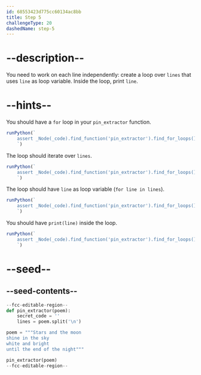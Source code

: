 ```yaml
---
id: 68553423d775cc60134ac8bb
title: Step 5
challengeType: 20
dashedName: step-5
---
```


# --description--

You need to work on each line independently: create a loop over `lines` that uses `line` as loop variable. Inside the loop, print `line`.

# --hints--

You should have a `for` loop in your `pin_extractor` function.

```js
runPython(`
    assert _Node(_code).find_function('pin_extractor').find_for_loops()[0]
    `)
```

The loop should iterate over `lines`.

```js
runPython(`
    assert _Node(_code).find_function('pin_extractor').find_for_loops()[0].find_for_iter().is_equivalent('lines')
    `)
```

The loop should have `line` as loop variable (`for line in lines`).

```js
runPython(`
    assert _Node(_code).find_function('pin_extractor').find_for_loops()[0].find_for_vars().is_equivalent('line')
    `)
```

You should have `print(line)` inside the loop.

```js
runPython(`
    assert _Node(_code).find_function('pin_extractor').find_for_loops()[0].find_bodies()[0].has_call('print(line)')
    `)
```

# --seed--

## --seed-contents--

```py
--fcc-editable-region--
def pin_extractor(poem):
    secret_code = ''
    lines = poem.split('\n')

poem = """Stars and the moon
shine in the sky
white and bright
until the end of the night"""

pin_extractor(poem)
--fcc-editable-region--

```
